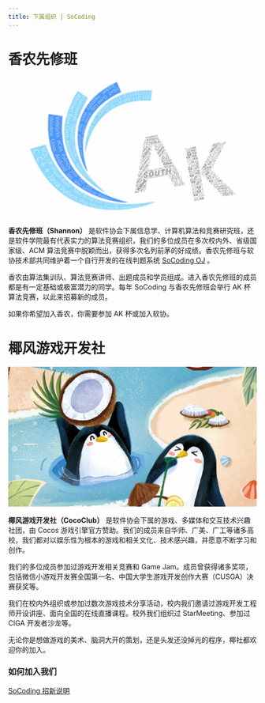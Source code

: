 ```yaml
---
title: 下属组织 | SoCoding
---
```


# 香农先修班
![shannon](/public/img/org/shannon.jpg)

**香农先修班（Shannon）** 是软件协会下属信息学、计算机算法和竞赛研究班，还是软件学院最有代表实力的算法竞赛组织，我们的多位成员在多次校内外、省级国家级、ACM 算法竞赛中脱颖而出，获得多次名列前茅的好成绩。香农先修班与软协技术部共同维护着一个自行开发的在线判题系统 [SoCoding OJ](//oj.socoding.cn) 。

香农由算法集训队、算法竞赛讲师、出题成员和学员组成。进入香农先修班的成员都是有一定基础或极富潜力的同学。每年 SoCoding 与香农先修班会举行 AK 杯算法竞赛，以此来招募新的成员。

如果你希望加入香农，你需要参加 AK 杯或加入软协。

# 椰风游戏开发社
![cococlub](/public/img/org/cococlub.jpg)

**椰风游戏开发社（CocoClub）** 是软件协会下属的游戏、多媒体和交互技术兴趣社团，由 Cocos 游戏引擎官方赞助。我们的成员来自华师、广美、广工等诸多高校，我们都对以娱乐性为根本的游戏和相关文化、技术感兴趣，并愿意不断学习和创作。

我们的多位成员参加过游戏开发相关竞赛和 Game Jam。成员曾获得诸多奖项，包括微信小游戏开发赛全国第一名、中国大学生游戏开发创作大赛（CUSGA）决赛获奖等。

我们在校内外组织或参加过数次游戏技术分享活动，校内我们邀请过游戏开发工程师开设讲座、面向全国的在线直播课程。校外我们组织过 StarMeeting、参加过 CIGA 开发者沙龙等。

无论你是想做游戏的美术、脑洞大开的策划，还是头发还没掉光的程序，椰社都欢迎你的加入。

### 如何加入我们
[SoCoding 招新说明](/recruitment)